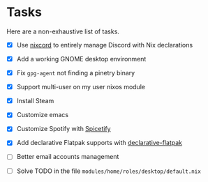# Tasks

Here are a non-exhaustive list of tasks.

- [x] Use [nixcord](https://github.com/KaylorBen/nixcord) to entirely manage Discord with Nix declarations
- [x] Add a working GNOME desktop environment
- [x] Fix `gpg-agent` not finding a pinetry binary
- [x] Support multi-user on my user nixos module
- [x] Install Steam
- [x] Customize emacs
- [x] Customize Spotify with [Spicetify](https://github.com/Gerg-L/spicetify-nix)
- [x] Add declarative Flatpak supports with [declarative-flatpak](https://github.com/GermanBread/declarative-flatpak)
- [ ] Better email accounts management
- [ ] Solve TODO in the file `modules/home/roles/desktop/default.nix`

